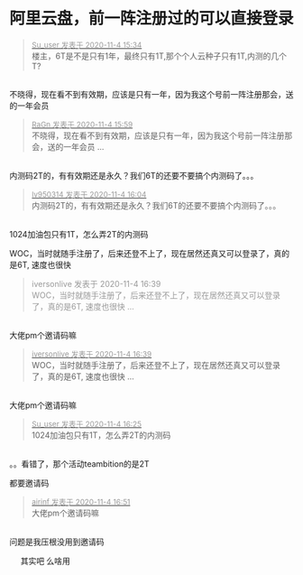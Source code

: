 # 阿里云盘，前一阵注册过的可以直接登录


<div class="quote"><blockquote><font size="2"><a href="https://www.hostloc.com/forum.php?mod=redirect&amp;goto=findpost&amp;pid=9402011&amp;ptid=762340" target="_blank"><font color="#999999">Su_user 发表于 2020-11-4 15:34</font></a></font><br />
楼主，6T是不是只有1年，最终只有1T,那个个人云种子只有1T,内测的几个T?</blockquote></div><br />
不晓得，现在看不到有效期，应该是只有一年，因为我这个号前一阵注册那会，送的一年会员

<div class="quote"><blockquote><font size="2"><a href="https://www.hostloc.com/forum.php?mod=redirect&amp;goto=findpost&amp;pid=9402159&amp;ptid=762340" target="_blank"><font color="#999999">RaGn 发表于 2020-11-4 15:59</font></a></font><br />
不晓得，现在看不到有效期，应该是只有一年，因为我这个号前一阵注册那会，送的一年会员 ...</blockquote></div><br />
内测码2T的，有有效期还是永久？我们6T的还要不要搞个内测码了。。。

<div class="quote"><blockquote><font size="2"><a href="https://www.hostloc.com/forum.php?mod=redirect&amp;goto=findpost&amp;pid=9402182&amp;ptid=762340" target="_blank"><font color="#999999">lv950314 发表于 2020-11-4 16:04</font></a></font><br />
内测码2T的，有有效期还是永久？我们6T的还要不要搞个内测码了。。。</blockquote></div><br />
1024加油包只有1T，怎么弄2T的内测码

WOC，当时就随手注册了，后来还登不上了，现在居然还真又可以登录了，真的是6T, 速度也很快

<div class="quote"><blockquote><font color="#999999">iversonlive 发表于 2020-11-4 16:39</font><br />
<font color="#999999">WOC，当时就随手注册了，后来还登不上了，现在居然还真又可以登录了，真的是6T, 速度也很快 ...</font></blockquote></div><br />
大佬pm个邀请码嘛

<div class="quote"><blockquote><font size="2"><a href="https://www.hostloc.com/forum.php?mod=redirect&amp;goto=findpost&amp;pid=9402373&amp;ptid=762340" target="_blank"><font color="#999999">iversonlive 发表于 2020-11-4 16:39</font></a></font><br />
WOC，当时就随手注册了，后来还登不上了，现在居然还真又可以登录了，真的是6T, 速度也很快 ...</blockquote></div><br />
大佬pm个邀请码嘛

<div class="quote"><blockquote><font size="2"><a href="https://www.hostloc.com/forum.php?mod=redirect&amp;goto=findpost&amp;pid=9402290&amp;ptid=762340" target="_blank"><font color="#999999">Su_user 发表于 2020-11-4 16:25</font></a></font><br />
1024加油包只有1T，怎么弄2T的内测码</blockquote></div><br />
。。看错了，那个活动teambition的是2T

都要邀请码<img src="static/image/smiley/default/mad.gif" smilieid="11" border="0" alt="" />

<div class="quote"><blockquote><font size="2"><a href="https://www.hostloc.com/forum.php?mod=redirect&amp;goto=findpost&amp;pid=9402462&amp;ptid=762340" target="_blank"><font color="#999999">airinf 发表于 2020-11-4 16:51</font></a></font><br />
大佬pm个邀请码嘛</blockquote></div><br />
问题是我压根没用到邀请码<img src="static/image/smiley/default/lol.gif" smilieid="12" border="0" alt="" />

&nbsp; &nbsp;&nbsp;&nbsp;其实吧 么啥用
